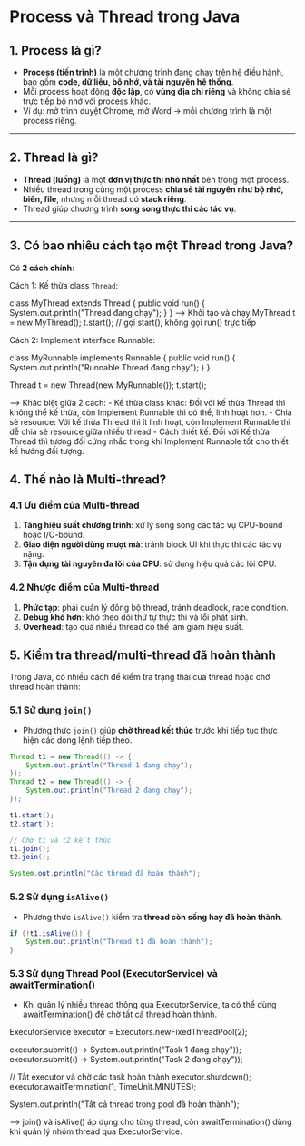# Process và Thread trong Java

## 1. Process là gì?
- **Process (tiến trình)** là một chương trình đang chạy trên hệ điều hành, bao gồm **code, dữ liệu, bộ nhớ, và tài nguyên hệ thống**.  
- Mỗi process hoạt động **độc lập**, có **vùng địa chỉ riêng** và không chia sẻ trực tiếp bộ nhớ với process khác.  
- Ví dụ: mở trình duyệt Chrome, mở Word → mỗi chương trình là một process riêng.

---

## 2. Thread là gì?
- **Thread (luồng)** là một **đơn vị thực thi nhỏ nhất** bên trong một process.  
- Nhiều thread trong cùng một process **chia sẻ tài nguyên như bộ nhớ, biến, file**, nhưng mỗi thread có **stack riêng**.  
- Thread giúp chương trình **song song thực thi các tác vụ**.

---

## 3. Có bao nhiêu cách tạo một Thread trong Java?  
Có **2 cách chính**:

Cách 1: Kế thừa class `Thread`:

class MyThread extends Thread {
    public void run() {
        System.out.println("Thread đang chạy");
    }
}
--> Khởi tạo và chạy
MyThread t = new MyThread();
t.start();  // gọi start(), không gọi run() trực tiếp

Cách 2: Implement interface Runnable:

class MyRunnable implements Runnable {
    public void run() {
        System.out.println("Runnable Thread đang chạy");
    }
}

Thread t = new Thread(new MyRunnable());
t.start();

--> Khác biệt giữa 2 cách:
    - Kế thừa class khác:  Đối với kế thừa Thread thì không thể kế thừa, còn Implement Runnable thì có thể, linh hoạt hơn.
    - Chia sẻ resource: Với kế thừa Thread thì ít linh hoạt, còn Implement Runnable thì dễ chia sẻ resource giữa nhiều thread
    - Cách thiết kế: Đối với Kế thừa Thread thì tương đối cứng nhắc trong khi Implement Runnable tốt cho thiết kế hướng đối tượng.

## 4. Thế nào là Multi-thread?
 ### 4.1 Ưu điểm của Multi-thread
1. **Tăng hiệu suất chương trình**: xử lý song song các tác vụ CPU-bound hoặc I/O-bound.  
2. **Giao diện người dùng mượt mà**: tránh block UI khi thực thi các tác vụ nặng.  
3. **Tận dụng tài nguyên đa lõi của CPU**: sử dụng hiệu quả các lõi CPU.

### 4.2 Nhược điểm của Multi-thread
1. **Phức tạp**: phải quản lý đồng bộ thread, tránh deadlock, race condition.  
2. **Debug khó hơn**: khó theo dõi thứ tự thực thi và lỗi phát sinh.  
3. **Overhead**: tạo quá nhiều thread có thể làm giảm hiệu suất.


## 5. Kiểm tra thread/multi-thread đã hoàn thành

Trong Java, có nhiều cách để kiểm tra trạng thái của thread hoặc chờ thread hoàn thành:

### 5.1 Sử dụng `join()`
- Phương thức `join()` giúp **chờ thread kết thúc** trước khi tiếp tục thực hiện các dòng lệnh tiếp theo.
```java
Thread t1 = new Thread(() -> {
    System.out.println("Thread 1 đang chạy");
});
Thread t2 = new Thread(() -> {
    System.out.println("Thread 2 đang chạy");
});

t1.start();
t2.start();

// Chờ t1 và t2 kết thúc
t1.join();
t2.join();

System.out.println("Các thread đã hoàn thành");
```

### 5.2 Sử dụng `isAlive()`
- Phương thức `isAlive()` kiểm tra **thread còn sống hay đã hoàn thành**.

```java
if (!t1.isAlive()) {
    System.out.println("Thread t1 đã hoàn thành");
}
```
### 5.3 Sử dụng Thread Pool (ExecutorService) và awaitTermination()

- Khi quản lý nhiều thread thông qua ExecutorService, ta có thể dùng awaitTermination() để chờ tất cả thread hoàn thành.

ExecutorService executor = Executors.newFixedThreadPool(2);

executor.submit(() -> System.out.println("Task 1 đang chạy"));
executor.submit(() -> System.out.println("Task 2 đang chạy"));

// Tắt executor và chờ các task hoàn thành
executor.shutdown();
executor.awaitTermination(1, TimeUnit.MINUTES);

System.out.println("Tất cả thread trong pool đã hoàn thành");

--> join() và isAlive() áp dụng cho từng thread, còn awaitTermination() dùng khi quản lý nhóm thread qua ExecutorService.








